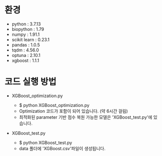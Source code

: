 # 환경
+ python : 3.7.13
+ biopython : 1.79
+ numpy : 1.91.1
+ scikit learn : 0.23.1
+ pandas : 1.0.5
+ tqdm : 4.56.0
+ optuna : 2.10.1
+ xgboost : 1.1.1


# 코드 실행 방법

+ XGBoost_optimization.py
  + $ python XGBoost_optimization.py
  + Optimization 코드가 포함이 되어 있습니다. (약 6시간 걸림)
  + 최적화된 parameter 기반 점수 복원 가능한 모델은 'XGBoost_test.py'에 있습니다.

+ XGBoost_test.py
  + $ python XGBoost_test.py
  + data 폴더에 'XGBoost.csv'파일이 생성됩니다.
